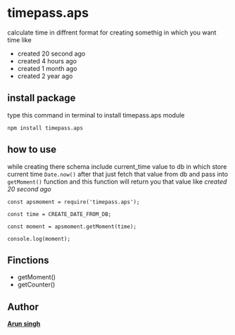 # timepass.aps

calculate time in diffrent format for creating somethig in which you want time like 
- created 20 second ago
- created 4 hours ago
- created 1 month ago
- created 2 year ago

## install package

type this command in terminal to install timepass.aps module

`npm install timepass.aps`

## how to use


while creating there schema include current_time value to db in which store current time `Date.now()`
after that just fetch that value from db and pass into `getMoment()` function and this function will return 
you that value like *created 20 second ago*

```
const apsmoment = require('timepass.aps');

const time = CREATE_DATE_FROM_DB;

const moment = apsmoment.getMoment(time);

console.log(moment);
```

## Finctions

- getMoment()
- getCounter()


## Author

[**Arun singh**](http://github.com/arunsingh28)


